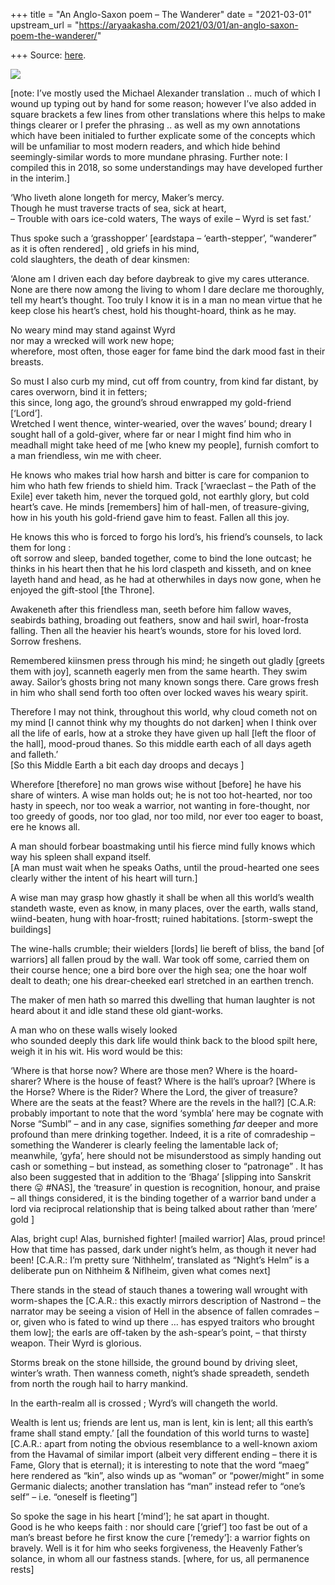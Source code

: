 +++
title = "An Anglo-Saxon poem – The Wanderer"
date = "2021-03-01"
upstream_url = "https://aryaakasha.com/2021/03/01/an-anglo-saxon-poem-the-wanderer/"

+++
Source: [here](https://aryaakasha.com/2021/03/01/an-anglo-saxon-poem-the-wanderer/).

![](https://aryaakasha.files.wordpress.com/2021/03/iso-hi-22530.jpg?w=529)

\[note: I’ve mostly used the Michael Alexander translation .. much of
which I wound up typing out by hand for some reason; however I’ve also
added in square brackets a few lines from other translations where this
helps to make things clearer or I prefer the phrasing .. as well as my
own annotations which have been initialed to further explicate some of
the concepts which will be unfamiliar to most modern readers, and which
hide behind seemingly-similar words to more mundane phrasing. Further
note: I compiled this in 2018, so some understandings may have developed
further in the interim.\]  
  
‘Who liveth alone longeth for mercy, Maker’s mercy.  
Though he must traverse tracts of sea, sick at heart,  
– Trouble with oars ice-cold waters, The ways of exile – Wyrd is set
fast.’

Thus spoke such a ‘grasshopper’ \[eardstapa – ‘earth-stepper’,
“wanderer” as it is often rendered\] , old griefs in his mind,  
cold slaughters, the death of dear kinsmen:

‘Alone am I driven each day before daybreak to give my cares utterance.
None are there now among the living to whom I dare declare me
thoroughly, tell my heart’s thought. Too truly I know it is in a man no
mean virtue that he keep close his heart’s chest, hold his
thought-hoard, think as he may.

No weary mind may stand against Wyrd  
nor may a wrecked will work new hope;  
wherefore, most often, those eager for fame bind the dark mood fast in
their breasts.

So must I also curb my mind, cut off from country, from kind far
distant, by cares overworn, bind it in fetters;  
this since, long ago, the ground’s shroud enwrapped my gold-friend
\[‘Lord’\].  
Wretched I went thence, winter-wearied, over the waves’ bound; dreary I
sought hall of a gold-giver, where far or near I might find him who in
meadhall might take heed of me \[who knew my people\], furnish comfort
to a man friendless, win me with cheer.

He knows who makes trial how harsh and bitter is care for companion to
him who hath few friends to shield him. Track \[‘wraeclast – the Path of
the Exile\] ever taketh him, never the torqued gold, not earthly glory,
but cold heart’s cave. He minds \[remembers\] him of hall-men, of
treasure-giving, how in his youth his gold-friend gave him to feast.
Fallen all this joy.

He knows this who is forced to forgo his lord’s, his friend’s counsels,
to lack them for long :  
oft sorrow and sleep, banded together, come to bind the lone outcast; he
thinks in his heart then that he his lord claspeth and kisseth, and on
knee layeth hand and head, as he had at otherwhiles in days now gone,
when he enjoyed the gift-stool \[the Throne\].

Awakeneth after this friendless man, seeth before him fallow waves,
seabirds bathing, broading out feathers, snow and hail swirl,
hoar-frosta falling. Then all the heavier his heart’s wounds, store for
his loved lord. Sorrow freshens.

Remembered kiinsmen press through his mind; he singeth out gladly
\[greets them with joy\], scanneth eagerly men from the same hearth.
They swim away. Sailor’s ghosts bring not many known songs there. Care
grows fresh in him who shall send forth too often over locked waves his
weary spirit.

Therefore I may not think, throughout this world, why cloud cometh not
on my mind \[I cannot think why my thoughts do not darken\] when I think
over all the life of earls, how at a stroke they have given up hall
\[left the floor of the hall\], mood-proud thanes. So this middle earth
each of all days ageth and falleth.’  
\[So this Middle Earth a bit each day droops and decays \]

Wherefore \[therefore\] no man grows wise without \[before\] he have his
share of winters. A wise man holds out; he is not too hot-hearted, nor
too hasty in speech, nor too weak a warrior, not wanting in
fore-thought, nor too greedy of goods, nor too glad, nor too mild, nor
ever too eager to boast, ere he knows all.

A man should forbear boastmaking until his fierce mind fully knows which
way his spleen shall expand itself.  
\[A man must wait when he speaks Oaths, until the proud-hearted one sees
clearly wither the intent of his heart will turn.\]

A wise man may grasp how ghastly it shall be when all this world’s
wealth standeth waste, even as know, in many places, over the earth,
walls stand, wiind-beaten, hung with hoar-frostt; ruined habitations.
\[storm-swept the buildings\]

The wine-halls crumble; their wielders \[lords\] lie bereft of bliss,
the band \[of warriors\] all fallen proud by the wall. War took off
some, carried them on their course hence; one a bird bore over the high
sea; one the hoar wolf dealt to death; one his drear-cheeked earl
stretched in an earthen trench.

The maker of men hath so marred this dwelling that human laughter is not
heard about it and idle stand these old giant-works.

A man who on these walls wisely looked  
who sounded deeply this dark life would think back to the blood spilt
here, weigh it in his wit. His word would be this:

‘Where is that horse now? Where are those men? Where is the
hoard-sharer? Where is the house of feast? Where is the hall’s uproar?
\[Where is the Horse? Where is the Rider? Where the Lord, the giver of
treasure? Where are the seats at the feast? Where are the revels in the
hall?\] \[C.A.R: probably important to note that the word ‘symbla’ here
may be cognate with Norse “Sumbl” – and in any case, signifies something
*far* deeper and more profound than mere drinking together. Indeed, it
is a rite of comradeship – something the Wanderer is clearly feeling the
lamentable lack of; meanwhile, ‘gyfa’, here should not be misunderstood
as simply handing out cash or something – but instead, as something
closer to “patronage” . It has also been suggested that in addition to
the ‘Bhaga’ \[slipping into Sanskrit there 😛 #NAS\], the ‘treasure’ in
question is recognition, honour, and praise – all things considered, it
is the binding together of a warrior band under a lord via reciprocal
relationship that is being talked about rather than ‘mere’ gold \]

Alas, bright cup! Alas, burnished fighter! \[mailed warrior\] Alas,
proud prince! How that time has passed, dark under night’s helm, as
though it never had been! \[C.A.R.: I’m pretty sure ‘Nithhelm’,
translated as “Night’s Helm” is a deliberate pun on Nithheim & Niflheim,
given what comes next\]

There stands in the stead of stauch thanes a towering wall wrought with
worm-shapes the \[C.A.R.: this exactly mirrors description of Nastrond –
the narrator may be seeing a vision of Hell in the absence of fallen
comrades – or, given who is fated to wind up there … has espyed traitors
who brought them low\]; the earls are off-taken by the ash-spear’s
point, – that thirsty weapon. Their Wyrd is glorious.

Storms break on the stone hillside, the ground bound by driving sleet,
winter’s wrath. Then wanness cometh, night’s shade spreadeth, sendeth
from north the rough hail to harry mankind.

In the earth-realm all is crossed ; Wyrd’s will changeth the world.

Wealth is lent us; friends are lent us, man is lent, kin is lent; all
this earth’s frame shall stand empty.’ \[all the foundation of this
world turns to waste\] \[C.A.R.: apart from noting the obvious
resemblance to a well-known axiom from the Havamal of similar import
(albeit very different ending – there it is Fame, Glory that is
eternal); it is interesting to note that the word “maeg” here rendered
as “kin”, also winds up as “woman” or “power/might” in some Germanic
dialects; another translation has “man” instead refer to “one’s self” –
i.e. “oneself is fleeting”\]

So spoke the sage in his heart \[‘mind’\]; he sat apart in thought.  
Good is he who keeps faith : nor should care \[‘grief’\] too fast be out
of a man’s breast before he first know the cure \[‘remedy’\]: a warrior
fights on bravely. Well is it for him who seeks forgiveness, the
Heavenly Father’s solance, in whom all our fastness stands. \[where, for
us, all permanence rests\]
